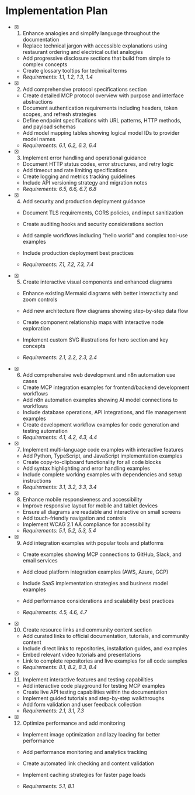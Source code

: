 # Implementation Plan

- [x] 1. Enhance analogies and simplify language throughout the documentation

  - Replace technical jargon with accessible explanations using restaurant ordering and electrical outlet analogies
  - Add progressive disclosure sections that build from simple to complex concepts
  - Create glossary tooltips for technical terms
  - _Requirements: 1.1, 1.2, 1.3, 1.4_

- [x] 2. Add comprehensive protocol specifications section

  - Create detailed MCP protocol overview with purpose and interface abstractions
  - Document authentication requirements including headers, token scopes, and refresh strategies
  - Define endpoint specifications with URL patterns, HTTP methods, and payload schemas
  - Add model mapping tables showing logical model IDs to provider model names
  - _Requirements: 6.1, 6.2, 6.3, 6.4_

- [x] 3. Implement error handling and operational guidance

  - Document HTTP status codes, error structures, and retry logic
  - Add timeout and rate limiting specifications
  - Create logging and metrics tracking guidelines
  - Include API versioning strategy and migration notes
  - _Requirements: 6.5, 6.6, 6.7, 6.8_

- [x] 4. Add security and production deployment guidance

  - Document TLS requirements, CORS policies, and input sanitization
  - Create auditing hooks and security considerations section
  - Add sample workflows including "hello world" and complex tool-use examples
  - Include production deployment best practices

  - _Requirements: 7.1, 7.2, 7.3, 7.4_

- [x] 5. Create interactive visual components and enhanced diagrams

  - Enhance existing Mermaid diagrams with better interactivity and zoom controls
  - Add new architecture flow diagrams showing step-by-step data flow

  - Create component relationship maps with interactive node exploration
  - Implement custom SVG illustrations for hero section and key concepts
  - _Requirements: 2.1, 2.2, 2.3, 2.4_

- [x] 6. Add comprehensive web development and n8n automation use cases

  - Create MCP integration examples for frontend/backend development workflows
  - Add n8n automation examples showing AI model connections to workflows
  - Include database operations, API integrations, and file management examples
  - Create development workflow examples for code generation and testing automation
  - _Requirements: 4.1, 4.2, 4.3, 4.4_

- [x] 7. Implement multi-language code examples with interactive features

  - Add Python, TypeScript, and JavaScript implementation examples
  - Create copy-to-clipboard functionality for all code blocks
  - Add syntax highlighting and error handling examples
  - Include complete working examples with dependencies and setup instructions
  - _Requirements: 3.1, 3.2, 3.3, 3.4_

- [x] 8. Enhance mobile responsiveness and accessibility

  - Improve responsive layout for mobile and tablet devices
  - Ensure all diagrams are readable and interactive on small screens
  - Add touch-friendly navigation and controls
  - Implement WCAG 2.1 AA compliance for accessibility
  - _Requirements: 5.1, 5.2, 5.3, 5.4_

- [x] 9. Add integration examples with popular tools and platforms

  - Create examples showing MCP connections to GitHub, Slack, and email services
  - Add cloud platform integration examples (AWS, Azure, GCP)
  - Include SaaS implementation strategies and business model examples
  - Add performance considerations and scalability best practices

  - _Requirements: 4.5, 4.6, 4.7_

- [x] 10. Create resource links and community content section

  - Add curated links to official documentation, tutorials, and community content
  - Include direct links to repositories, installation guides, and examples
  - Embed relevant video tutorials and presentations
  - Link to complete repositories and live examples for all code samples
  - _Requirements: 8.1, 8.2, 8.3, 8.4_

- [x] 11. Implement interactive features and testing capabilities

  - Add interactive code playground for testing MCP examples
  - Create live API testing capabilities within the documentation
  - Implement guided tutorials and step-by-step walkthroughs
  - Add form validation and user feedback collection
  - _Requirements: 2.1, 3.1, 7.3_

- [x] 12. Optimize performance and add monitoring


  - Implement image optimization and lazy loading for better performance
  - Add performance monitoring and analytics tracking

  - Create automated link checking and content validation
  - Implement caching strategies for faster page loads
  - _Requirements: 5.1, 8.1_
